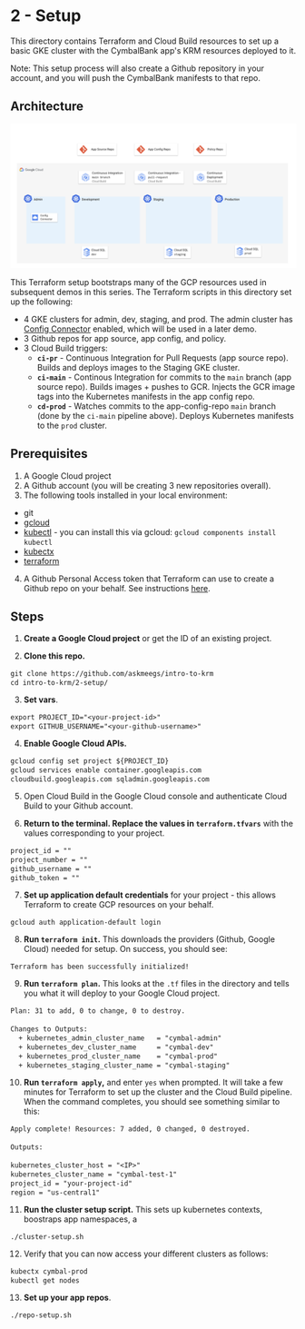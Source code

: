 # 2 - Setup 

This directory contains Terraform and Cloud Build resources to set up a basic GKE cluster with the CymbalBank app's KRM resources deployed to it. 

Note: This setup process will also create a Github repository in your account, and you will push the CymbalBank manifests to that repo.

## Architecture 

![screenshot1](screenshots/architecture.png)

This Terraform setup bootstraps many of the GCP resources used in subsequent demos in this series. The Terraform scripts in this directory set up the following: 

- 4 GKE clusters for admin, dev, staging, and prod. The admin cluster has [Config Connector](https://cloud.google.com/config-connector/docs/overview) enabled, which will be used in a later demo.
- 3 Github repos for app source, app config, and policy. 
- 3 Cloud Build triggers:
  - **`ci-pr`** - Continuous Integration for Pull Requests (app source repo). Builds and deploys images to the Staging GKE cluster. 
  - **`ci-main`** - Continous Integration for commits to the `main` branch (app source repo). Builds images + pushes to GCR. Injects the GCR image tags into the Kubernetes manifests in the app config repo. 
  - **`cd-prod`** - Watches commits to the app-config-repo `main` branch (done by the `ci-main` pipeline above). Deploys Kubernetes manifests to the `prod` cluster. 

## Prerequisites 

1. A Google Cloud project 
2. A Github account (you will be creating 3 new repositories overall). 
3. The following tools installed in your local environment: 
- git
- [gcloud](https://cloud.google.com/sdk/docs/install)
- [kubectl](https://cloud.google.com/sdk/gcloud/reference/components/install) - you can install this via gcloud: `gcloud components install kubectl`
- [kubectx](https://github.com/ahmetb/kubectx#installation)
- [terraform](https://learn.hashicorp.com/tutorials/terraform/install-cli) 

4. A Github Personal Access token that Terraform can use to create a Github repo on your behalf. See instructions [here](https://docs.github.com/en/github/authenticating-to-github/creating-a-personal-access-token). 

## Steps 

1. **Create a Google Cloud project** or get the ID of an existing project.

2. **Clone this repo.**

```
git clone https://github.com/askmeegs/intro-to-krm
cd intro-to-krm/2-setup/ 
```

3. **Set vars**. 

```
export PROJECT_ID="<your-project-id>" 
export GITHUB_USERNAME="<your-github-username>"
```

4. **Enable Google Cloud APIs.**  

```
gcloud config set project ${PROJECT_ID}
gcloud services enable container.googleapis.com cloudbuild.googleapis.com sqladmin.googleapis.com
```

5. Open Cloud Build in the Google Cloud console and authenticate Cloud Build to your Github account. 

6. **Return to the terminal. Replace the values in `terraform.tfvars`** with the values corresponding to your project. 

```
project_id = ""
project_number = ""
github_username = ""
github_token = ""
```

7. **Set up application default credentials** for your project - this allows Terraform to create GCP resources on your behalf. 

```
gcloud auth application-default login
```

8. **Run `terraform init`.** This downloads the providers (Github, Google Cloud) needed for setup. On success, you should see: 

```
Terraform has been successfully initialized!
```

9. **Run `terraform plan`.** This looks at the `.tf` files in the directory and tells you what it will deploy to your Google Cloud project. 

```
Plan: 31 to add, 0 to change, 0 to destroy.

Changes to Outputs:
  + kubernetes_admin_cluster_name   = "cymbal-admin"
  + kubernetes_dev_cluster_name     = "cymbal-dev"
  + kubernetes_prod_cluster_name    = "cymbal-prod"
  + kubernetes_staging_cluster_name = "cymbal-staging"
```

10. **Run `terraform apply`,** and enter `yes` when prompted. It will take a few minutes for Terraform to set up the cluster and the Cloud Build pipeline. When the command completes, you should see something similar to this: 

```
Apply complete! Resources: 7 added, 0 changed, 0 destroyed.

Outputs:

kubernetes_cluster_host = "<IP>"
kubernetes_cluster_name = "cymbal-test-1"
project_id = "your-project-id"
region = "us-central1"
```


11. **Run the cluster setup script.** This sets up kubernetes contexts, boostraps app namespaces, a

```
./cluster-setup.sh
```

12. Verify that you can now access your different clusters as follows: 

```
kubectx cymbal-prod 
kubectl get nodes
```

13.  **Set up your app repos**. 

```
./repo-setup.sh 
```